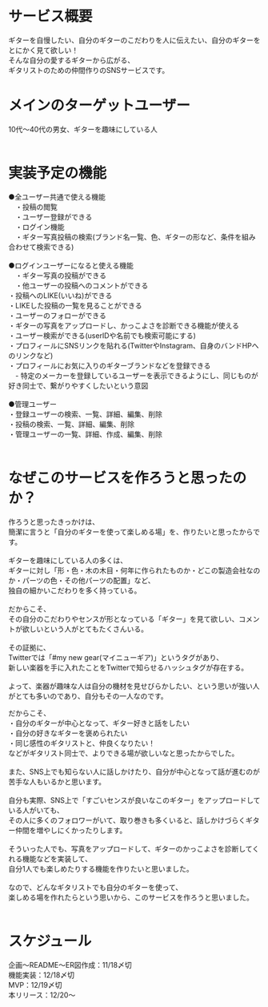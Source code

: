 # サービス概要
ギターを自慢したい、自分のギターのこだわりを人に伝えたい、自分のギターをとにかく見て欲しい！<br>
そんな自分の愛するギターから広がる、<br>
ギタリストのための仲間作りのSNSサービスです。<br>


# メインのターゲットユーザー
10代〜40代の男女、ギターを趣味にしている人<br>
<br>
# 実装予定の機能
●全ユーザー共通で使える機能<br>
　・投稿の閲覧<br>
　・ユーザー登録ができる<br>
　・ログイン機能<br>
　・ギター写真投稿の検索(ブランド名一覧、色、ギターの形など、条件を組み合わせて検索できる)<br>
<br>
●ログインユーザーになると使える機能<br>
　・ギター写真の投稿ができる<br>
　・他ユーザーの投稿へのコメントができる<br>
  ・投稿へのLIKE(いいね)ができる<br>
  ・LIKEした投稿の一覧を見ることができる<br>
  ・ユーザーのフォローができる<br>
  ・ギターの写真をアップロードし、かっこよさを診断できる機能が使える<br>
  ・ユーザー検索ができる(userIDや名前でも検索可能にする)<br>
  ・プロフィールにSNSリンクを貼れる(TwitterやInstagram、自身のバンドHPへのリンクなど)<br>
  ・プロフィールにお気に入りのギターブランドなどを登録できる<br>
  　- 特定のメーカーを登録しているユーザーを表示できるようにし、同じものが好き同士で、繋がりやすくしたいという意図<br>
<br>
●管理ユーザー<br>
  ・登録ユーザーの検索、一覧、詳細、編集、削除<br>
  ・投稿の検索、一覧、詳細、編集、削除<br>
  ・管理ユーザーの一覧、詳細、作成、編集、削除<br>
<br>
# なぜこのサービスを作ろうと思ったのか？
作ろうと思ったきっかけは、<br>
簡潔に言うと「自分のギターを使って楽しめる場」を、作りたいと思ったからです。<br>
<br>
ギターを趣味にしている人の多くは、<br>
ギターに対し「形・色・木の木目・何年に作られたものか・どこの製造会社なのか・パーツの色・その他パーツの配置」など、<br>
独自の細かいこだわりを多く持っている。<br>
<br>
だからこそ、<br>
その自分のこだわりやセンスが形となっている「ギター」を見て欲しい、コメントが欲しいという人がとてもたくさんいる。<br>
<br>
その証拠に、<br>
Twitterでは「#my new gear(マイニューギア)」というタグがあり、<br>
新しい楽器を手に入れたことをTwitterで知らせるハッシュタグが存在する。<br>
<br>
よって、楽器が趣味な人は自分の機材を見せびらかしたい、という思いが強い人がとても多いのであり、自分もその一人なのです。<br>

だからこそ、<br>
・自分のギターが中心となって、ギター好きと話をしたい<br>
・自分の好きなギターを褒められたい<br>
・同じ感性のギタリストと、仲良くなりたい！<br>
などがギタリスト同士で、よりできる場が欲しいなと思ったからでした。<br>
<br>
また、SNS上でも知らない人に話しかけたり、自分が中心となって話が進むのが苦手な人もいるかと思います。<br>
<br>
自分も実際、SNS上で「すごいセンスが良いなこのギター」をアップロードしている人がいても、<br>
その人に多くのフォロワーがいて、取り巻きも多くいると、話しかけづらくギター仲間を増やしにくかったりします。<br>
<br>
そういった人でも、写真をアップロードして、ギターのかっこよさを診断してくれる機能などを実装して、<br>
自分1人でも楽しめたりする機能を作りたいと思いました。<br>
<br>
なので、どんなギタリストでも自分のギターを使って、<br>
楽しめる場を作れたらという思いから、このサービスを作ろうと思いました。<br>
<br>
# スケジュール
企画〜README〜ER図作成：11/18〆切<br>
機能実装：12/18〆切<br>
MVP：12/19〆切<br>
本リリース：12/20〜<br>
